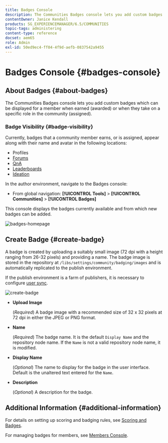 ```yaml
---
title: Badges Console
description: The Communities Badges console lets you add custom badges that can be displayed for members when earned (awarded) or when they take on a specific role in the community (assigned)
contentOwner: Janice Kendall
products: SG_EXPERIENCEMANAGER/6.5/COMMUNITIES
topic-tags: administering
content-type: reference
docset: aem65
role: Admin
exl-id: 50ed9ec4-ff04-4f9d-aefb-0837542a9455
---
```

# Badges Console {#badges-console}

## About Badges {#about-badges}

The Communities Badges console lets you add custom badges which can be displayed for a member when earned (awarded) or when they take on a specific role in the community (assigned).

### Badge Visibility {#badge-visibility}

Currently, badges that a community member earns, or is assigned, appear along with their name and avatar in the following locations:

* Profiles
* [Forums](/help/communities/forum.md)
* [QnA](/help/communities/working-with-qna.md)
* [Leaderboards](/help/communities/enabling-leaderboard.md)
* [Ideation](/help/communities/ideation-feature.md)

In the author environment, navigate to the Badges console:

* From global navigation: **[!UICONTROL Tools]** > **[!UICONTROL Communities]** > **[!UICONTROL Badges]**

This console displays the badges currently available and from which new badges can be added.

![badges-homepage](assets/badges-homepage.png)

## Create Badge {#create-badge}

A badge is created by uploading a suitably small image (72 dpi with a height ranging from 26-32 pixels) and providing a name. The badge image is stored in the repository at `/libs/settings/community/badging/images` and is automatically replicated to the publish environment.

If the publish environment is a farm of publishers, it is necessary to configure [user sync](/help/communities/sync.md).

![create-badge](assets/create-badge.png)

* **Upload Image**
  
  (*Required*) A badge image with a recommended size of 32 x 32 pixels at 72 dpi in either the JPEG or PNG format.

* **Name**
  
  (*Required*) The badge name. It is the default `Display Name` and the repository node name. If the `Name` is not a valid repository node name, it is modified.

* **Display Name**
  
  (*Optional*) The name to display for the badge in the user interface. Default is the unaltered text entered for the `Name`.

* **Description**
  
  (*Optional*) A description for the badge.

## Additional Information {#additional-information}

For details on setting up scoring and badging rules, see [Scoring and Badges](/help/communities/implementing-scoring.md).

For managing badges for members, see [Members Console](/help/communities/members.md).
